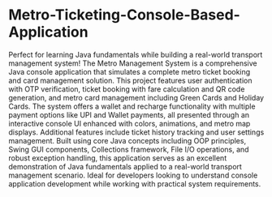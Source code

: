 # Metro-Ticketing-Console-Based-Application
Perfect for learning Java fundamentals while building a real-world transport management system!
The Metro Management System is a comprehensive Java console application that simulates a complete metro ticket booking and card management solution. This project features user authentication with OTP verification, ticket booking with fare calculation and QR code generation, and metro card management including Green Cards and Holiday Cards. The system offers a wallet and recharge functionality with multiple payment options like UPI and Wallet payments, all presented through an interactive console UI enhanced with colors, animations, and metro map displays. Additional features include ticket history tracking and user settings management. Built using core Java concepts including OOP principles, Swing GUI components, Collections framework, File I/O operations, and robust exception handling, this application serves as an excellent demonstration of Java fundamentals applied to a real-world transport management scenario. Ideal for developers looking to understand console application development while working with practical system requirements.
